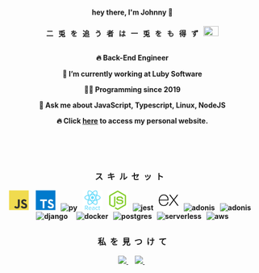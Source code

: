 
<p>
  <h4 align="center"><b>hey there, I'm Johnny 👋</b></h1>
</p>

<p>
  <h4 align="center"><b>二&nbsp;&nbsp;&nbsp;兎&nbsp;&nbsp;&nbsp;を&nbsp;&nbsp;&nbsp;追&nbsp;&nbsp;&nbsp;う&nbsp;&nbsp;&nbsp;者&nbsp;&nbsp;&nbsp;は&nbsp;&nbsp;&nbsp;一&nbsp;&nbsp;&nbsp;兎&nbsp;&nbsp;&nbsp;を&nbsp;&nbsp;&nbsp;も&nbsp;&nbsp;&nbsp;得&nbsp;&nbsp;&nbsp;ず&nbsp;&nbsp;&nbsp;<img src="https://1.bp.blogspot.com/-NNTn9C1vlhE/YDf-b6ORWdI/AAAAAAAA4Sw/6oLIomsgVvI4sdOvHzIJMRsCCBRedH1rQCLcBGAsYHQ/s0/Flag_of_Japan.gif" width="30" height="20"/>
</h4>
</p>

<div align="center">
 <h2></h2>
 🔥 Back-End Engineer


 🔭 I’m currently working at Luby Software

 👨‍💻 Programming since 2019

 💬 Ask me about **JavaScript, Typescript, Linux, NodeJS**
 
 🔥 Click <a target="_blank" href="https://johnnydevz.herokuapp.com">here</a> to access my personal website.


<br><br><br>

<div align="center">

 ### ス&nbsp;&nbsp;キ&nbsp;&nbsp;ル&nbsp;&nbsp;セ&nbsp;&nbsp;ッ&nbsp;&nbsp;ト&nbsp;&nbsp;&nbsp;

<img  src="https://raw.githubusercontent.com/devicons/devicon/master/icons/javascript/javascript-original.svg" alt="js" width="40" height="40" style="max-width:100%"></img> &nbsp;&nbsp;&nbsp;<img  src="https://raw.githubusercontent.com/devicons/devicon/master/icons/typescript/typescript-original.svg" alt="ts" width="40" height="40" style="max-width:100%"></img>&nbsp;&nbsp;&nbsp;<img  src="https://cdn.jsdelivr.net/gh/devicons/devicon/icons/python/python-original.svg" alt="py" width="40" height="40" style="max-width:100%"></img>&nbsp;&nbsp;&nbsp;<img  src="https://raw.githubusercontent.com/devicons/devicon/master/icons/react/react-original-wordmark.svg" alt="react" width="40" height="40" style="max-width:100%"></img>&nbsp;&nbsp;&nbsp;<img src="https://raw.githubusercontent.com/devicons/devicon/master/icons/nodejs/nodejs-plain.svg" alt="node" width="40" height="40" style="max-width:100%">&nbsp;&nbsp;&nbsp;<img src="https://cdn.jsdelivr.net/gh/devicons/devicon/icons/jest/jest-plain.svg" alt="jest" width="40" height="40" style="max-width:100%"></img>&nbsp;&nbsp;&nbsp;<img src="https://raw.githubusercontent.com/devicons/devicon/master/icons/express/express-original.svg" alt="express" width="40" height="40" style="max-width:100%"></img>&nbsp;&nbsp;&nbsp;<img src="https://cdn.jsdelivr.net/gh/devicons/devicon/icons/nestjs/nestjs-plain.svg" alt="adonis" width="40" height="40" style="max-width:100%"></img>&nbsp;&nbsp;&nbsp;<img src="https://cdn.jsdelivr.net/gh/devicons/devicon/icons/adonisjs/adonisjs-original.svg" alt="adonis" width="40" height="40" style="max-width:100%"></img>&nbsp;&nbsp;&nbsp;<img src="https://cdn.jsdelivr.net/gh/devicons/devicon/icons/django/django-plain.svg" alt="django" width="50" height="50" style="max-width:100%"></img>&nbsp;&nbsp;&nbsp;</img>&nbsp;&nbsp;<img  src="https://cdn.jsdelivr.net/gh/devicons/devicon/icons/docker/docker-original-wordmark.svg" alt="docker" width="40" height="40" style="max-width:100%"></img>&nbsp;&nbsp;&nbsp;<img  src="https://cdn.jsdelivr.net/gh/devicons/devicon/icons/postgresql/postgresql-plain-wordmark.svg" alt="postgres" width="40" height="40" style="max-width:100%"></img>&nbsp;&nbsp;&nbsp;<img  src="https://iconape.com/wp-content/files/rv/371448/svg/371448.svg" alt="serverless" width="40" height="40" style="max-width:100%"></img>&nbsp;&nbsp;&nbsp;<img  src="https://logodownload.org/wp-content/uploads/2017/11/amazon-web-services-logo.png" alt="aws" width="50" height="40" style="max-width:100%"></img>



</div>

 <h2></h2>

<div align="center">

### 私&nbsp;&nbsp;を&nbsp;&nbsp;見&nbsp;&nbsp;つ&nbsp;&nbsp;け&nbsp;&nbsp;て

<a href="https://www.linkedin.com/in/johnnyfers/"> <img src="https://img.shields.io/badge/LinkedIn-0077B5?style=for-the-badge&logo=linkedin&logoColor=white"></igm> </a> &nbsp; &nbsp; <a href="mailto:joaovlima07@hotmail.com"> <img src="https://img.shields.io/badge/Microsoft_Outlook-0078D4?style=for-the-badge&logo=microsoft-outlook&logoColor=white"></igm> </a> &nbsp;

</div>

<br/>

